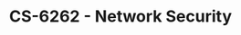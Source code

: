 ---
layout: course
title: CS-6262 - Network Security
aliases: NS
course_id: CS-6262
permalink: /CS-6262/
---